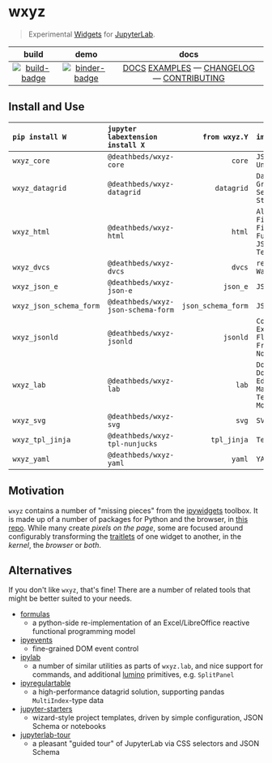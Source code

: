 # wxyz

> Experimental [Widgets][] for [JupyterLab][].

|           build           |            demo             |                           docs                           |
| :-----------------------: | :-------------------------: | :------------------------------------------------------: |
| [![build-badge][]][build] | [![binder-badge][]][binder] | [DOCS][] [EXAMPLES][] — [CHANGELOG][] — [CONTRIBUTING][] |

## Install and Use

| `pip install W`         | `jupyter labextension install X`   |      `from wxyz.Y` | `import Z`                                                                                 |
| :---------------------- | :--------------------------------- | -----------------: | :----------------------------------------------------------------------------------------- |
| `wxyz_core`             | `@deathbeds/wxyz-core`             |             `core` | `JSON`<br/>`UnJSON`<br/>                                                                   |
| `wxyz_datagrid`         | `@deathbeds/wxyz-datagrid`         |         `datagrid` | `DataGrid`<br/>`GridStyle`<br/>`SelectGrid`<br/>`StyleGrid`                                |
| `wxyz_html`             | `@deathbeds/wxyz-html`             |             `html` | `AlphaColorPicker`<br/>`File`<br/>`FileBox`<br/>`FullScreen`<br/>`JSONFile`<br/>`TextFile` |
| `wxyz_dvcs`             | `@deathbeds/wxyz-dvcs`             |             `dvcs` | `repos.repo_git.Git`<br/>`Watcher`                                                         |
| `wxyz_json_e`           | `@deathbeds/wxyz-json-e`           |           `json_e` | `JSONE`                                                                                    |
| `wxyz_json_schema_form` | `@deathbeds/wxyz-json-schema-form` | `json_schema_form` | `JSONSchemaForm`                                                                           |
| `wxyz_jsonld`           | `@deathbeds/wxyz-jsonld`           |           `jsonld` | `Compact`<br/>`Expand`<br/>`Flatten`<br/>`Frame`<br/>`Normalize`                           |
| `wxyz_lab`              | `@deathbeds/wxyz-lab`              |              `lab` | `DockBox`<br/>`DockPop`<br/>`Editor`<br/>`Markdown`<br/>`Terminal`<br/>`ModeInfo`          |
| `wxyz_svg`              | `@deathbeds/wxyz-svg`              |              `svg` | `SVGBox`                                                                                   |
| `wxyz_tpl_jinja`        | `@deathbeds/wxyz-tpl-nunjucks`     |        `tpl_jinja` | `Template`                                                                                 |
| `wxyz_yaml`             | `@deathbeds/wxyz-yaml`             |             `yaml` | `YAML`                                                                                     |

## Motivation

`wxyz` contains a number of "missing pieces" from the [ipywidgets][] toolbox.
It is made up of a number of packages for Python and the browser, in [this repo][].
While many create _pixels on the page_, some are focused around configurably
transforming the [traitlets][] of one widget to another, in the _kernel_, the
_browser_ or _both_.

## Alternatives

If you don't like `wxyz`, that's fine! There are a number of related tools that
might be better suited to your needs.

- [formulas]
  - a python-side re-implementation of an Excel/LibreOffice reactive functional
    programming model
- [ipyevents]
  - fine-grained DOM event control
- [ipylab]
  - a number of similar utilities as parts of `wxyz.lab`, and nice
    support for commands, and additional [lumino][] primitives, e.g. `SplitPanel`
- [ipyregulartable]
  - a high-performance datagrid solution, supporting pandas `MultiIndex`-type
    data
- [jupyter-starters]
  - wizard-style project templates, driven by simple configuration, JSON Schema
    or notebooks
- [jupyterlab-tour]
  - a pleasant "guided tour" of JupyterLab via CSS selectors and JSON Schema

[binder-badge]: https://mybinder.org/badge_logo.svg
[binder]: https://mybinder.org/v2/gh/deathbeds/wxyz/master?urlpath=lab/tree/src/py/wxyz_notebooks/src/wxyz/notebooks/index.ipynb
[docs]: https://deathbeds.github.io/wxyz
[build-badge]: https://dev.azure.com/nickbollweg/deathbeds/_apis/build/status/deathbeds.wxyz?branchName=master
[build]: https://dev.azure.com/nickbollweg/deathbeds/_build/latest?definitionId=6&branchName=master
[changelog]: https://github.com/deathbeds/wxyz/blob/master/CHANGELOG.md
[contributing]: https://github.com/deathbeds/wxyz/blob/master/CONTRIBUTING.md
[examples]: https://github.com/deathbeds/wxyz/blob/master/src/py/wxyz_notebooks/src/wxyz/notebooks/index.ipynb
[formulas]: https://pypi.org/project/formulas/
[ipyevents]: https://github.com/mwcraig/ipyevents
[ipylab]: https://github.com/jtpio/ipylab
[ipyregulartable]: https://github.com/jpmorganchase/ipyregulartable
[ipywidgets]: https://github.com/jupyter-widgets/ipywidgets
[jupyter-starters]: https://pypi.org/project/jupyter-starters/
[jupyterlab-tour]: https://github.com/fcollonval/jupyterlab-tour
[jupyterlab]: https://github.com/jupyterlab/jupyterlab
[lumino]: https://github.com/jupyterlab/lumino
[this repo]: https://github.com/deathbeds/wxyz
[traitlets]: https://github.com/ipython/traitlets
[widgets]: https://jupyter.org/widgets
